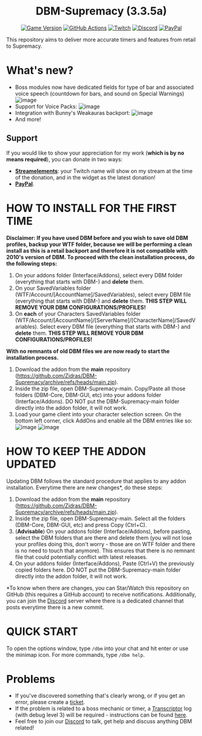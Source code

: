 <div align="center">

# DBM-Supremacy (3.3.5a)

[![Game Version](https://img.shields.io/badge/wow-3.3.5-blue.svg)](https://github.com/Zidras/DBM-Supremacy)
[![GitHub Actions](https://github.com/Zidras/DBM-Supremacy/workflows/lint/badge.svg?branch=main&event=push)](https://github.com/Zidras/DBM-Supremacy/actions?query=workflow%3Alint+branch%3Amain)
[![Twitch](https://img.shields.io/twitch/status/the_zidras?style=social)](https://www.twitch.tv/the_zidras)
[![Discord](https://img.shields.io/discord/598993375479463946.svg?label=&logo=discord&logoColor=ffffff&color=7389D8&labelColor=6A7EC2)](https://discord.gg/CyVWDWS)
[![PayPal](https://img.shields.io/endpoint?url=https://www.stormfx.com/img/svg/paypal.json)](https://paypal.me/zidras)


</div>

This repository aims to deliver more accurate timers and features from retail to Supremacy.

# What's new?
- Boss modules now have dedicated fields for type of bar and associated voice speech (countdown for bars, and sound on Special Warnings)
![image](https://user-images.githubusercontent.com/10605951/120121605-44e74c00-c19c-11eb-809b-7ceaee2336c8.png)
- Support for Voice Packs:
![image](https://user-images.githubusercontent.com/10605951/120121681-bf17d080-c19c-11eb-9c5c-77e131e92c14.png)
- Integration with Bunny's Weakauras backport:
![image](https://user-images.githubusercontent.com/10605951/130357929-c8cb1cb7-e5ff-40bf-a36f-2587d966bca5.png)
- And more!

## Support
If you would like to show your appreciation for my work (**which is by no means required**), you can donate in two ways:
- [**Streamelements**](https://streamelements.com/the_zidras/tip): your Twitch name will show on my stream at the time of the donation, and in the widget as the latest donation!
- [**PayPal**](https://paypal.me/zidras).

# HOW TO INSTALL FOR THE FIRST TIME
**Disclaimer: If you have used DBM before and you wish to save old DBM profiles, backup your WTF folder, because we will be performing a clean install as this is a retail backport and therefore it is not compatible with 2010's version of DBM. To proceed with the clean installation process, do the following steps:**

1. On your addons folder (Interface/Addons), select every DBM folder (everything that starts with DBM-) and **delete** them.
2. On your SavedVariables folder (WTF/Account/[AccountName]/SavedVariables), select every DBM file (everything that starts with DBM-) and **delete** them. **THIS STEP WILL REMOVE YOUR DBM CONFIGURATIONS/PROFILES!**
3. On **each** of your Characters SavedVariables folder (WTF/Account/[AccountName]/[ServerName]/[CharacterName]/SavedVariables). Select every DBM file (everything that starts with DBM-) and **delete** them. **THIS STEP WILL REMOVE YOUR DBM CONFIGURATIONS/PROFILES!**

**With no remnants of old DBM files we are now ready to start the installation process.**

1. Download the addon from the **main** repository (https://github.com/Zidras/DBM-Supremacy/archive/refs/heads/main.zip).
2. Inside the zip file, open DBM-Supremacy-main. Copy/Paste all those folders (DBM-Core, DBM-GUI, etc) into your addons folder (Interface/Addons). DO NOT put the DBM-Supremacy-main folder directly into the addon folder, it will not work.
3. Load your game client into your character selection screen. On the bottom left corner, click AddOns and enable all the DBM entries like so:
![image](https://user-images.githubusercontent.com/10605951/127546459-1dd1eb99-8360-40c2-9ffa-093e365cd01b.png)
![image](https://user-images.githubusercontent.com/10605951/127546757-e086103a-34bd-48c5-8555-a734031e1ecc.png)

# HOW TO KEEP THE ADDON UPDATED
Updating DBM follows the standard procedure that applies to any addon installation. Everytime there are new changes*, do these steps:
1. Download the addon from the **main** repository (https://github.com/Zidras/DBM-Supremacy/archive/refs/heads/main.zip).
2. Inside the zip file, open DBM-Supremacy-main. Select all the folders (DBM-Core, DBM-GUI, etc) and press Copy (Ctrl+C).
3. (**Advisable**) On your addons folder (Interface/Addons), before pasting, select the DBM folders that are there and delete them (you will not lose your profiles doing this, don't worry - those are on WTF folder and there is no need to touch that anymore). This ensures that there is no remnant file that could potentially conflict with latest releases.
4. On your addons folder (Interface/Addons), Paste (Ctrl+V) the previously copied folders here. DO NOT put the DBM-Supremacy-main folder directly into the addon folder, it will not work.

*To know when there are changes, you can Star/Watch this repository on GitHub (this requires a GitHub account) to receive notifications. Additionally, you can join the [Discord](https://discord.gg/CyVWDWS) server where there is a dedicated channel that posts everytime there is a new commit.

# QUICK START
To open the options window, type `/dbm` into your chat and hit enter or use the minimap icon. For more commands, type `/dbm help`.

# Problems
* If you've discovered something that's clearly wrong, or if you get an error, please create a [ticket](https://github.com/Zidras/DBM-Supremacy/issues).
* If the problem is related to a boss mechanic or timer, a [Transcriptor](https://github.com/Zidras/Transcriptor-WOTLK) log (with debug level 3) will be required - instructions can be found [here](https://github.com/Zidras/Transcriptor-WOTLK#how-to-use).
* Feel free to join our [Discord](https://discord.gg/CyVWDWS) to talk, get help and discuss anything DBM related!
